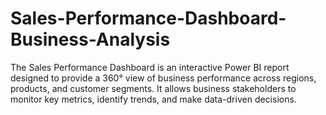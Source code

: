 # Sales-Performance-Dashboard-Business-Analysis
The Sales Performance Dashboard is an interactive Power BI report designed to provide a 360° view of business performance across regions, products, and customer segments. It allows business stakeholders to monitor key metrics, identify trends, and make data-driven decisions.
